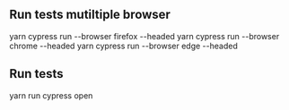 ## Run tests mutiltiple browser

yarn cypress run --browser firefox --headed
yarn cypress run --browser chrome --headed
yarn cypress run --browser edge --headed

## Run tests
yarn run cypress open